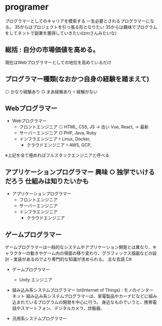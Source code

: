 # programer

プログラマーとしてのキャリアを模索する
一生必要とされるプログラマーになる。
35からはプロジェクトを引っ張る形となりたい
35からは趣味でプログラムをしてネットで副業を獲得していきたい(izmさんみたいな)

## 総括 : 自分の市場価値を高める。

現在はWebプログラマーとしての地位を高めているだけ




## プログラマー種類(なおかつ自身の経験を踏まえて)

◎ かなり経験あり
○ まあ経験あり
☓ 経験がない

## Webプログラマー


- Webプログラマー
  - フロントエンジニア ◎ HTML, CSS, JS → 古い Vue, React, → 最新
  - サーバーエンジニア ○ PHP, Java, Ruby
  - インフラエンジニア ☓ Linux, Docker,
    - クラウドエンジニア ☓ AWS, GCP,

※上記を全て極めればフルスタックエンジニアと呼べる


## アプリケーションプログラマー 興味 ○ 独学でいけるだろう 仕組みは知りたいかも

- アプリケーションプログラマー
  - フロントエンジニア
  - サーバーエンジニア
  - インフラエンジニア
    - クラウドエンジニア

## ゲームプログラマー

ゲームプログラマーは一般的なシステムやアプリケーション開発とは異なり、キャラクターの動きやゲーム内の場面の移り変わり、グラフィックス描画などの設計・実装があるのでより専門的な知識が求められる。
主な言語 C#

- ゲームプログラマー
  - Unity エンジニア


- 組み込み系システムプログラマー
Iot(Internet of Things) : モノのインターネット
組み込み系システムプログラマーは、家電製品やカーナビなどに組み込まれているプログラムの開発を中心に行う。
身近なものでいうと、携帯電話やスマートフォン、デジタルカメラ、炊飯器、


- 汎用系システムプログラマー

